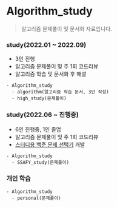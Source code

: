 # Algorithm_study
> 알고리즘 문제풀이 및 문서화 자료입니다.

### study(2022.01 ~ 2022.09)
- 3인 진행
- 알고리즘 문제풀이 및 주 1회 코드리뷰
- 알고리즘 학습 및 문서화 후 해설
```
- Algorithm_study
  - algorithm(알고리즘 학습 문서, 3인 작성)
  - high_study(문제풀이)
```

### study(2022.06 ~ 진행중)
- 6인 진행중, 1인 졸업
- 알고리즘 문제풀이 및 주 1회 코드리뷰
- [스터디용 백준 문제 선택기](https://github.com/leeholeo/SolvedacProblemSelector) 개발
```
- Algorithm_study
  - SSAFY_study(문제풀이)
```

### 개인 학습
```
- Algorithm_study
  - personal(문제풀이)
```
